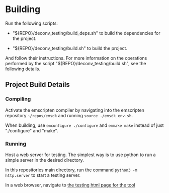 
# Building #

Run the following scripts:

* "${REPO}/deconv_testing/build_deps.sh" to build the dependencies for the project.

* "${REPO}/deconv_testing/build.sh" to build the project.

And follow their instructions. For more information on the operations performed by the 
script "${REPO}/deconv_testing/build.sh", see the following details.

## Project Build Details ## 

### Compiling ###

Activate the emscripten compiler by navigating into the emscripten repository `~/repos/emsdk` and running `source ./emsdk_env.sh`.

When building, use `emconfigure ./configure` and `emmake make` instead of just "./configure" and "make".

### Running ###

Host a web server for testing. The simplest way is to use python to run a simple server in the desired directory. 

In this repositories main directory, run the command `python3 -m http.server` to start a testing server.

In a web browser, navigate to [the testing html page for the tool](http://0.0.0:8000/deconv_testing/minimal.html)
